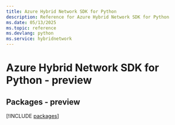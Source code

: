 ```yaml
---
title: Azure Hybrid Network SDK for Python
description: Reference for Azure Hybrid Network SDK for Python
ms.date: 05/13/2025
ms.topic: reference
ms.devlang: python
ms.service: hybridnetwork
---
```

# Azure Hybrid Network SDK for Python - preview
## Packages - preview
[!INCLUDE [packages](hybrid-network-index.md)]